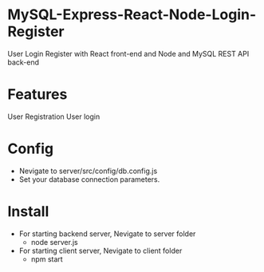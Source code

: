 # MySQL-Express-React-Node-Login-Register
User Login Register with React front-end and Node and MySQL REST API back-end

# Features
User Registration
User login

# Config
  * Nevigate to server/src/config/db.config.js
  * Set your database connection parameters.

# Install
* For starting backend server, Nevigate to server folder
  * node server.js
* For starting client server, Nevigate to client folder
  * npm start
  
  
